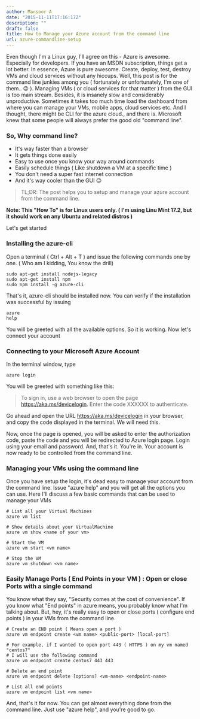 ```yaml
---
author: Mansoor A
date: "2015-11-11T17:16:17Z"
description: ""
draft: false
title: How to Manage your Azure account from the command line
url: azure-commandline-setup
---
```



Even though I'm a Linux guy, I'll agree on this - Azure is awesome. Especially for developers. If you have an MSDN subscription, things get a lot better. In essence, Azure is pure awesome. Create, deploy, test, destroy VMs and cloud services without any hiccups. Well, this post is for the command line junkies among you ( fortunately or unfortunately, I'm one of them.. 😉 ). Managing VMs ( or cloud services for that matter ) from the GUI is too main stream. Besides, it is insanely slow and considerably unproductive. Sometimes it takes too much time load the dashboard from where you can manage your VMs, mobile apps, cloud services etc. And I thought, there might be CLI for the azure cloud., and there is. Microsoft knew that some people will always prefer the good old "command line".

### So, Why command line?

  * It's way faster than a browser
  * It gets things done easily
  * Easy to use once you know your way around commands
  * Easily schedule things ( Like shutdown a VM at a specific time )
  * You don't need a super fast internet connection
  * And it's way cooler than the GUI 😉

> TL;DR: The post helps you to setup and manage your azure account from the command line.

**Note: This "How To" is for Linux users only. ( I'm using Linu Mint 17.2, but it should work on any Ubuntu and related distros )**

Let's get started

### Installing the azure-cli

Open a terminal ( Ctrl + Alt + T ) and issue the following commands one by one. ( Who am I kidding, You know the drill)

```
sudo apt-get install nodejs-legacy
sudo apt-get install npm
sudo npm install -g azure-cli
```

That's it, azure-cli should be installed now. You can verify if the installation was successful by issuing

```
azure
help
```

You will be greeted with all the available options. So it is working. Now let's connect your account

### Connecting to your Microsoft Azure Account

In the terminal window, type

```
azure login
```

You will be greeted with something like this:

> To sign in, use a web browser to open the page https://aka.ms/devicelogin. Enter the code XXXXXX to authenticate.

Go ahead and open the URL <a href="https://aka.ms/devicelogin" target="_blank">https://aka.ms/devicelogin</a> in your browser, and copy the code displayed in the terminal. We will need this.

Now, once the page is opened, you will be asked to enter the authorization code, paste the code and you will be redirected to Azure login page. Login using your email and password. And, that's it. You're in. Your account is now ready to be controlled from the command line.

### Managing your VMs using the command line

Once you have setup the login, it's dead easy to manage your account from the command line. Issue "azure help" and you will get all the options you can use. Here I'll discuss a few basic commands that can be used to manage your VMs

```
# List all your Virtual Machines
azure vm list

# Show details about your VirtualMachine
azure vm show <name of your vm>

# Start the VM
azure vm start <vm name>

# Stop the VM
azure vm shutdown <vm name>

```

### Easily Manage Ports ( End Points in your VM ) : Open or close Ports with a single command

You know what they say, "Security comes at the cost of convenience". If you know what "End points" in azure means, you probably know what I'm talking about. But, hey, it's really easy to open or close ports ( configure end points ) in your VMs from the command line.

```
# Create an END point ( Means open a port )
azure vm endpoint create <vm name> <public-port> [local-port]

# For example, if I wanted to open port 443 ( HTTPS ) on my vm named "centos7"
# I will use the following command
azure vm endpoint create centos7 443 443

# Delete an end point
azure vm endpoint delete [options] <vm-name> <endpoint-name>

# List all end points
azure vm endpoint list <vm name>
```

And, that's it for now. You can get almost everything done from the command line. Just use "azure help", and you're good to go.

